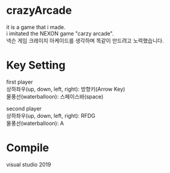 # crazyArcade
it is a game that i made. <br>
i imitated the NEXON game "carzy arcade". <br>
넥슨 게임 크레이지 아케이드를 생각하며 똑같이 만드려고 노력했습니다.
# Key Setting
first player <br>
상하좌우(up, down, left, right): 방향키(Arrow Key) <br>
물풍선(waterballoon): 스페이스바(space)

second player <br>
상하좌우(up, down, left, right): RFDG <br>
물풍선(waterballoon): A
# Compile
visual studio 2019
